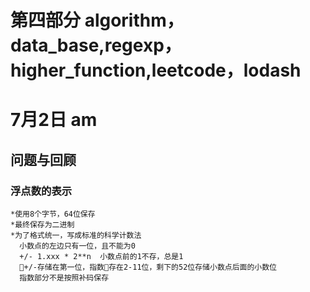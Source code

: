 
# 第四部分 algorithm，data_base,regexp，higher_function,leetcode，lodash

# 7月2日 am

## 问题与回顾

### 浮点数的表示
  
    *使用8个字节，64位保存
    *最终保存为二进制
    *为了格式统一，写成标准的科学计数法
      小数点的左边只有一位，且不能为0
      +/- 1.xxx * 2**n  小数点前的1不存，总是1
      +/-存储在第一位，指数存在2-11位，剩下的52位存储小数点后面的小数位
      指数部分不是按照补码保存
